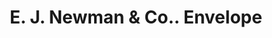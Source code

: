 ---
doi: 10.7916/D8B00GZG
date_other: unknown
date_other_textual: unknown
form: printed ephemera
genre:
- Envelopes
name:
- E. J. Newman & Co.
object_in_context_url: https://biggert.cul.columbia.edu/items/view/ave_biggert_00887
subject_hierarchical_geographic:
- Buffalo, New York, United States
subject_name:
- E. J. Newman & Co.
title: E. J. Newman & Co.. Envelope
sort_title: E. J. Newman & Co.. Envelope
call_number: ave_biggert_00887
coordinates:
- 42.90472222222222,-78.84944444444444
pid: ave_biggert_00887
identifiers: ave_biggert_00887
thumbnail: false
permalink: /biggert/ave_biggert_00887/
layout: iiif-image-page
---